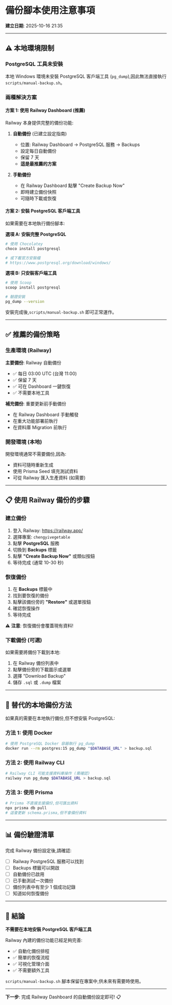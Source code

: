 # 備份腳本使用注意事項

**建立日期**: 2025-10-16 21:35

---

## ⚠️ 本地環境限制

### PostgreSQL 工具未安裝

本地 Windows 環境未安裝 PostgreSQL 客戶端工具 (`pg_dump`),因此無法直接執行 `scripts/manual-backup.sh`。

### 兩種解決方案

#### 方案 1: 使用 Railway Dashboard (推薦)

Railway 本身提供完整的備份功能:

1. **自動備份** (已建立設定指南)
   - 位置: Railway Dashboard → PostgreSQL 服務 → Backups
   - 設定每日自動備份
   - 保留 7 天
   - **這是最推薦的方案**

2. **手動備份**
   - 在 Railway Dashboard 點擊 "Create Backup Now"
   - 即時建立備份快照
   - 可隨時下載或恢復

#### 方案 2: 安裝 PostgreSQL 客戶端工具

如果需要在本地執行備份腳本:

**選項 A: 安裝完整 PostgreSQL**
```bash
# 使用 Chocolatey
choco install postgresql

# 或下載官方安裝檔
# https://www.postgresql.org/download/windows/
```

**選項 B: 只安裝客戶端工具**
```bash
# 使用 Scoop
scoop install postgresql

# 驗證安裝
pg_dump --version
```

安裝完成後,`scripts/manual-backup.sh` 即可正常運作。

---

## ✅ 推薦的備份策略

### 生產環境 (Railway)

**主要備份**: Railway 自動備份
- ✅ 每日 03:00 UTC (台灣 11:00)
- ✅ 保留 7 天
- ✅ 可在 Dashboard 一鍵恢復
- ✅ 不需要本地工具

**補充備份**: 重要更新前手動備份
- 在 Railway Dashboard 手動觸發
- 在重大功能部署前執行
- 在資料庫 Migration 前執行

### 開發環境 (本地)

開發環境通常不需要備份,因為:
- 資料可隨時重新生成
- 使用 Prisma Seed 填充測試資料
- 可從 Railway 匯入生產資料 (如需要)

---

## 📋 使用 Railway 備份的步驟

### 建立備份

1. 登入 Railway: https://railway.app/
2. 選擇專案: `chengyivegetable`
3. 點擊 **PostgreSQL** 服務
4. 切換到 **Backups** 標籤
5. 點擊 **"Create Backup Now"** 或類似按鈕
6. 等待完成 (通常 10-30 秒)

### 恢復備份

1. 在 **Backups** 標籤中
2. 找到要恢復的備份
3. 點擊該備份旁的 **"Restore"** 或選單按鈕
4. 確認恢復操作
5. 等待完成

⚠️ **注意**: 恢復備份會覆蓋現有資料!

### 下載備份 (可選)

如果需要將備份下載到本地:

1. 在 Railway 備份列表中
2. 點擊備份旁的下載圖示或選單
3. 選擇 "Download Backup"
4. 儲存 `.sql` 或 `.dump` 檔案

---

## 🔄 替代的本地備份方法

如果真的需要在本地執行備份,但不想安裝 PostgreSQL:

### 方法 1: 使用 Docker

```bash
# 使用 PostgreSQL Docker 容器執行 pg_dump
docker run --rm postgres:15 pg_dump "$DATABASE_URL" > backup.sql
```

### 方法 2: 使用 Railway CLI

```bash
# Railway CLI 可能支援資料庫操作 (需確認)
railway run pg_dump $DATABASE_URL > backup.sql
```

### 方法 3: 使用 Prisma

```bash
# Prisma 不直接支援備份,但可匯出資料
npx prisma db pull
# 這會更新 schema.prisma,但不會備份資料
```

---

## 📊 備份驗證清單

完成 Railway 備份設定後,請確認:

- [ ] Railway PostgreSQL 服務可以找到
- [ ] Backups 標籤可以開啟
- [ ] 自動備份已啟用
- [ ] 已手動測試一次備份
- [ ] 備份列表中有至少 1 個成功記錄
- [ ] 知道如何恢復備份

---

## 🎯 結論

**不需要在本地安裝 PostgreSQL 客戶端工具**

Railway 內建的備份功能已經足夠完善:
- ✅ 自動化備份排程
- ✅ 簡單的恢復流程
- ✅ 可視化管理介面
- ✅ 不需要額外工具

`scripts/manual-backup.sh` 腳本保留在專案中,供未來有需要時使用。

---

**下一步**: 完成 Railway Dashboard 的自動備份設定即可! 📋
